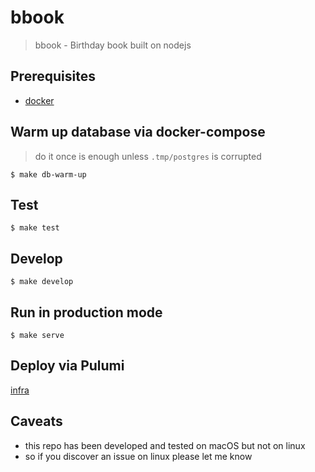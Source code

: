# bbook
> bbook - Birthday book built on nodejs

## Prerequisites
- [docker](https://docs.docker.com/install/)

## Warm up database via docker-compose
> do it once is enough unless `.tmp/postgres` is corrupted

`$ make db-warm-up`

## Test

`$ make test`

## Develop

`$ make develop`

## Run in production mode
`$ make serve`

## Deploy via Pulumi
[infra](infra)

## Caveats
- this repo has been developed and tested on macOS but not on linux
- so if you discover an issue on linux please let me know
